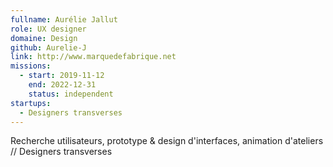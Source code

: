 ```yaml
---
fullname: Aurélie Jallut
role: UX designer
domaine: Design
github: Aurelie-J
link: http://www.marquedefabrique.net
missions:
  - start: 2019-11-12
    end: 2022-12-31
    status: independent
startups:
  - Designers transverses
---
```

Recherche utilisateurs, prototype & design d'interfaces, animation d'ateliers // Designers transverses
